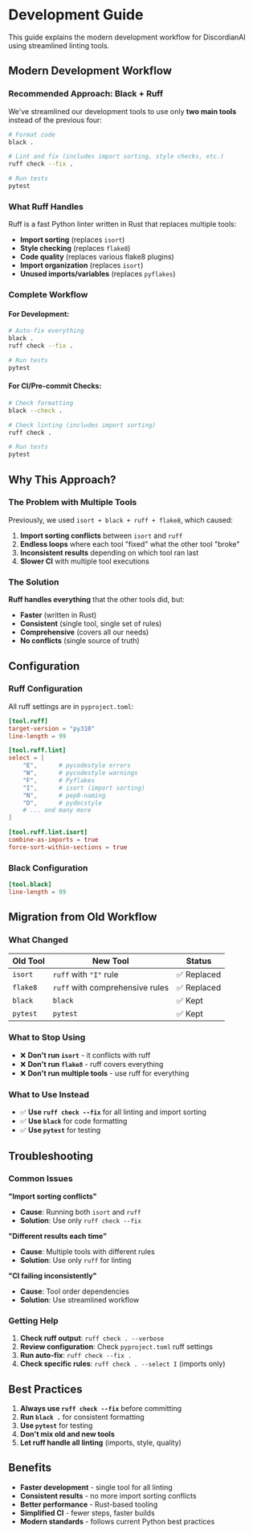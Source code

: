 # Development Guide

This guide explains the modern development workflow for DiscordianAI using streamlined linting tools.

## Modern Development Workflow

### Recommended Approach: Black + Ruff

We've streamlined our development tools to use only **two main tools** instead of the previous four:

```bash
# Format code
black .

# Lint and fix (includes import sorting, style checks, etc.)
ruff check --fix .

# Run tests
pytest
```

### What Ruff Handles

Ruff is a fast Python linter written in Rust that replaces multiple tools:

- **Import sorting** (replaces `isort`)
- **Style checking** (replaces `flake8`)
- **Code quality** (replaces various flake8 plugins)
- **Import organization** (replaces `isort`)
- **Unused imports/variables** (replaces `pyflakes`)

### Complete Workflow

#### For Development:
```bash
# Auto-fix everything
black .
ruff check --fix .

# Run tests
pytest
```

#### For CI/Pre-commit Checks:
```bash
# Check formatting
black --check .

# Check linting (includes import sorting)
ruff check .

# Run tests
pytest
```

## Why This Approach?

### The Problem with Multiple Tools

Previously, we used `isort + black + ruff + flake8`, which caused:

1. **Import sorting conflicts** between `isort` and `ruff`
2. **Endless loops** where each tool "fixed" what the other tool "broke"
3. **Inconsistent results** depending on which tool ran last
4. **Slower CI** with multiple tool executions

### The Solution

**Ruff handles everything** that the other tools did, but:
- **Faster** (written in Rust)
- **Consistent** (single tool, single set of rules)
- **Comprehensive** (covers all our needs)
- **No conflicts** (single source of truth)

## Configuration

### Ruff Configuration

All ruff settings are in `pyproject.toml`:

```toml
[tool.ruff]
target-version = "py310"
line-length = 99

[tool.ruff.lint]
select = [
    "E",      # pycodestyle errors
    "W",      # pycodestyle warnings  
    "F",      # Pyflakes
    "I",      # isort (import sorting)
    "N",      # pep8-naming
    "D",      # pydocstyle
    # ... and many more
]

[tool.ruff.lint.isort]
combine-as-imports = true
force-sort-within-sections = true
```

### Black Configuration

```toml
[tool.black]
line-length = 99
```

## Migration from Old Workflow

### What Changed

| Old Tool | New Tool | Status |
|----------|----------|---------|
| `isort` | `ruff` with `"I"` rule | ✅ Replaced |
| `flake8` | `ruff` with comprehensive rules | ✅ Replaced |
| `black` | `black` | ✅ Kept |
| `pytest` | `pytest` | ✅ Kept |

### What to Stop Using

- ❌ **Don't run `isort`** - it conflicts with ruff
- ❌ **Don't run `flake8`** - ruff covers everything
- ❌ **Don't run multiple tools** - use ruff for everything

### What to Use Instead

- ✅ **Use `ruff check --fix`** for all linting and import sorting
- ✅ **Use `black`** for code formatting
- ✅ **Use `pytest`** for testing

## Troubleshooting

### Common Issues

**"Import sorting conflicts"**
- **Cause**: Running both `isort` and `ruff`
- **Solution**: Use only `ruff check --fix`

**"Different results each time"**
- **Cause**: Multiple tools with different rules
- **Solution**: Use only `ruff` for linting

**"CI failing inconsistently"**
- **Cause**: Tool order dependencies
- **Solution**: Use streamlined workflow

### Getting Help

1. **Check ruff output**: `ruff check . --verbose`
2. **Review configuration**: Check `pyproject.toml` ruff settings
3. **Run auto-fix**: `ruff check --fix .`
4. **Check specific rules**: `ruff check . --select I` (imports only)

## Best Practices

1. **Always use `ruff check --fix`** before committing
2. **Run `black .`** for consistent formatting
3. **Use `pytest`** for testing
4. **Don't mix old and new tools**
5. **Let ruff handle all linting** (imports, style, quality)

## Benefits

- **Faster development** - single tool for all linting
- **Consistent results** - no more import sorting conflicts
- **Better performance** - Rust-based tooling
- **Simplified CI** - fewer steps, faster builds
- **Modern standards** - follows current Python best practices
